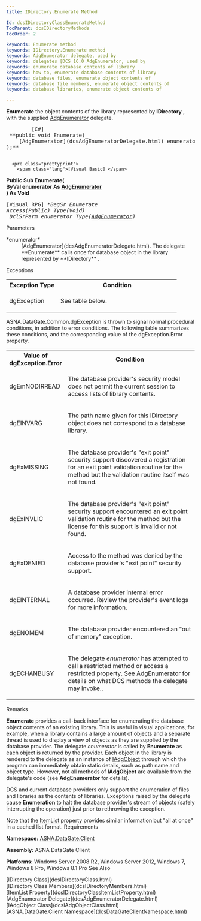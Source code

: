 ```yaml
---
title: IDirectory.Enumerate Method

Id: dcsIDirectoryClassEnumerateMethod
TocParent: dcsIDirectoryMethods
TocOrder: 2

keywords: Enumerate method
keywords: IDirectory.Enumerate method
keywords: AdgEnumerator delegate, used by
keywords: delegates [DCS 16.0 AdgEnumerator, used by
keywords: enumerate database contents of library
keywords: how to, enumerate database contents of library
keywords: database files, enumerate object contents of
keywords: database file members, enumerate object contents of
keywords: database libraries, enumerate object contents of

---
```


**Enumerate** the object contents of the library represented by **IDirectory** , with the supplied [ AdgEnumerator](dcsAdgEnumeratorDelegate.html) delegate.
<pre class="prettyprint">
        <span class="lang">[C#]</span>
 **public void Enumerate(_<br />    [AdgEnumerator](dcsAdgEnumeratorDelegate.html) enumerator <br />);** 
      </pre>
      <pre class="prettyprint">
        <span class="lang">[Visual Basic] </span>
 **Public Sub Enumerate(<br />   ByVal enumerator As [AdgEnumerator](dcsAdgEnumeratorDelegate.html)<br /> ) As Void** 
      </pre>
      <pre class="prettyprint">
        <span class="lang">[Visual RPG]</span>
 **BegSr Enumerate Access(*Public) Type(Void)<br />	DclSrParm enumerator Type([AdgEnumerator](dcsAdgEnumeratorDelegate.html))** 
      </pre>

Parameters

<dl>
        <dt>
 *enumerator* 
        </dt>
        <dd>
[AdgEnumerator](dcsAdgEnumeratorDelegate.html). The delegate **Enumerate** calls once for database object in the library represented by **IDirectory** .
</dd>
</dl>

Exceptions

<table class="dtTABLE" id="table2" style="border-spacing: 0px; x-cell-content-align: Top" cellspacing="0" x-use-null-cells="x-use-null-cells">
          <colgroup span="1">
            <col span="1" style="FONT-WEIGHT: bold; WIDTH: 30%" />
            <col span="1" style="WIDTH: 70%" />
          </colgroup>
          <tr>
            <th colspan="1" rowspan="1">
							Exception Type
						</th>
            <th colspan="1" rowspan="1">
							Condition
						</th>
          </tr>
          <tr>
            <td colspan="1" rowspan="1">

dgException 
</td>
            <td colspan="1" rowspan="1">

See table below. 
</td>
          </tr>
</table>

ASNA.DataGate.Common.dgException is thrown to signal normal procedural conditions, in addition to error conditions. The following table summarizes these conditions, and the corresponding value of the dgException.Error property.<br />

<table class="dtTABLE" id="table3" style="border-spacing: 0px; x-cell-content-align: Top" cellspacing="0" x-use-null-cells="x-use-null-cells"> <colgroup span="1"> <col span="1" style="FONT-WEIGHT: bold; WIDTH: 20%" /> <col span="1" style="WIDTH: 70%" /> </colgroup> <tr> <th colspan="1" rowspan="1"> Value of dgException.Error </th> <th colspan="1" rowspan="1"> Condition </th> </tr> <tr> <td colspan="1" rowspan="1"> <p>dgEmNODIRREAD 
</td>
            <td colspan="1" rowspan="1">

The database provider's security model does not permit the current session to access lists of library contents. 
</td>
          </tr>
          <tr>
            <td colspan="1" rowspan="1">

dgEINVARG
</td>
            <td colspan="1" rowspan="1">

The path name given for this IDirectory object does not correspond to a database library.
</td>
          </tr>
          <tr>
            <td colspan="1" rowspan="1">

dgExMISSING
</td>
            <td colspan="1" rowspan="1">

The database provider's "exit point" security support discovered a registration for an exit point validation routine for the method but the validation routine itself was not found.
</td>
          </tr>
          <tr>
            <td colspan="1" rowspan="1">

dgExINVLIC
</td>
            <td colspan="1" rowspan="1">

The database provider's "exit point" security support encountered an exit point validation routine for the method but the license for this support is invalid or not found.
</td>
          </tr>
          <tr>
            <td colspan="1" rowspan="1">

dgExDENIED
</td>
            <td colspan="1" rowspan="1">

Access to the method was denied by the database provider's "exit point" security support.
</td>
          </tr>
          <tr>
            <td colspan="1" rowspan="1">

dgEINTERNAL
</td>
            <td colspan="1" rowspan="1">

A database provider internal error occurred. Review the provider's event logs for more information.
</td>
          </tr>
          <tr>
            <td colspan="1" rowspan="1">

dgENOMEM
</td>
            <td colspan="1" rowspan="1">

The database provider encountered an "out of memory" exception.
</td>
          </tr>
          <tr>
            <td colspan="1" rowspan="1">

dgECHANBUSY
</td>
            <td colspan="1" rowspan="1">

The delegate *enumerator* has attempted to call a restricted method or access a restricted property. See AdgEnumerator for details on what DCS methods the delegate may invoke..
</td>
          </tr>
</table>

Remarks

**Enumerate** provides a call-back interface for enumerating the database object contents of an existing library. This is useful in visual applications, for example, when a library contains a large amount of objects and a separate thread is used to display a view of objects as they are supplied by the database provider. The delegate *enumerator* is called by **Enumerate** as each object is returned by the provider. Each object in the library is rendered to the delegate as an instance of [IAdgObject](dcsIAdgObjectClass.html) through which the program can immediately obtain static details, such as path name and object type. However, not all methods of **IAdgObject** are available from the delegate's code (see **AdgEnumerator** for details).

DCS and current database providers only support the enumeration of files and libraries as the contents of libraries. Exceptions raised by the delegate cause **Enumeration** to halt the database provider's stream of objects (safely interrupting the operation) just prior to rethrowing the exception.

Note that the [ItemList](dcsIDirectoryClassItemListProperty.html) property provides similar information but "all at once" in a cached list format.
Requirements

<span> **Namespace:** [ASNA.DataGate.Client](dcsDataGateClientNamespace.html) </span> 

<span> **Assembly:** ASNA DataGate Client</span> 

<span> **Platforms:** Windows Server 2008 R2, Windows Server 2012, Windows 7, Windows 8 Pro, Windows 8.1 Pro</span> 
See Also

<dl />
      [IDirectory Class](dcsIDirectoryClass.html)
      <br />
      [IDirectory Class Members](dcsIDirectoryMembers.html)
      <br />
      [ItemList Property](dcsIDirectoryClassItemListProperty.html)
      <br />
      [AdgEnumerator Delegate](dcsAdgEnumeratorDelegate.html)
      <br />
      [IAdgObject Class](dcsIAdgObjectClass.html)
      <br />
      [ASNA.DataGate.Client Namespace](dcsDataGateClientNamespace.html)

